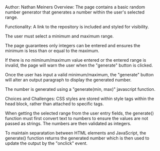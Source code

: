 Author: Nathan Meiners
Overview:
   The page contains a basic random number generator that
   generates a number within the user's selected range.
   
Functionality:
   A link to the repository is included and styled for visibility.
   
   The user must select a minimum and maximum range.
   
   The page guarantees only integers can be entered and 
   ensures the minimum is less than or equal to the maximum.

   If there is no miminum/maximum value entered 
   or the entered range is invalid, the page will warn
   the user when the "generate" button is clicked.

   Once the user has input a valid minimum/maximum,
   the "generate" button will alter an output paragraph
   to display the generated number.

   The number is generated using a "generate(min, max)" javascript function.

Choices and Challenges:
   CSS styles are stored within style tags within the head block,
   rather than attached to specific tags.

   When getting the selected range from the user entry fields,
   the generate() function must first convert text to numbers 
   to ensure the values are not passed as strings.
   The numbers are then validated as integers.

   To maintain separatation between HTML elements and JavaScript,
   the generate() function returns the generated number which is then
   used to update the output by the "onclick" event.
   
